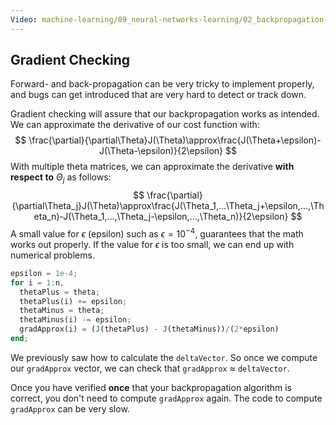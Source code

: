 ```yaml
---
Video: machine-learning/09_neural-networks-learning/02_backpropagation-in-practice/03_gradient-checking.mp4
---
```


## Gradient Checking

Forward- and back-propagation can be very tricky to implement properly, and bugs can get introduced that are very hard to detect or track down.

Gradient checking will assure that our backpropagation works as intended. We can approximate the derivative of our cost function with:
$$
\frac{\partial}{\partial\Theta}J(\Theta)\approx\frac{J(\Theta+\epsilon)-J(\Theta-\epsilon)}{2\epsilon}
$$
With multiple theta matrices, we can approximate the derivative **with respect to** $\Theta_j$ as follows:
$$
\frac{\partial}{\partial\Theta_j}J(\Theta)\approx\frac{J(\Theta_1,...\Theta_j+\epsilon,...,\Theta_n)-J(\Theta_1,...,\Theta_j-\epsilon,...,\Theta_n)}{2\epsilon}
$$
A small value for $\epsilon$ (epsilon) such as $\epsilon=10^{-4}$, guarantees that the math works out properly. If the value for $\epsilon$ is too small, we can end up with numerical problems. 

```octave
epsilon = 1e-4;
for i = 1:n,
  thetaPlus = theta;
  thetaPlus(i) += epsilon;
  thetaMinus = theta;
  thetaMinus(i) -= epsilon;
  gradApprox(i) = (J(thetaPlus) - J(thetaMinus))/(2*epsilon)
end;
```

We previously saw how to calculate the `deltaVector`. So once we compute our `gradApprox` vector, we can check that `gradApprox` ≈ `deltaVector`. 

Once you have verified **once** that your backpropagation algorithm is correct, you don't need to compute `gradApprox` again. The code to compute `gradApprox` can be very slow.
